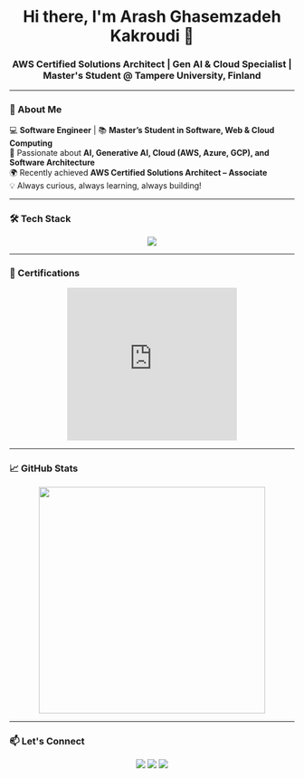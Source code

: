 <h1 align="center">Hi there, I'm Arash Ghasemzadeh Kakroudi 👋</h1>
<h3 align="center">AWS Certified Solutions Architect | Gen AI & Cloud Specialist | Master's Student @ Tampere University, Finland</h3>

---

### 🚀 About Me  
💻 **Software Engineer** | 📚 **Master’s Student in Software, Web & Cloud Computing**  
🤖 Passionate about **AI, Generative AI, Cloud (AWS, Azure, GCP), and Software Architecture**  
🌍 Recently achieved **AWS Certified Solutions Architect – Associate**  
💡 Always curious, always learning, always building!  

---

### 🛠️ Tech Stack  
<p align="center">
  <img src="https://skillicons.dev/icons?i=python,php,js,cpp,react,nodejs,aws,mysql,git,github,html,css,sass,docker,gitlab,vscode,opencv,pytorch,mongodb" />
</p>

---

### 🏅 Certifications  
<p align="center">
<iframe name="acclaim-badge" allowtransparency="true" frameborder="0" id="embedded-badge-7370eca5-9a44-4760-bc03-69153c2650e4" scrolling="no" src="https://www.credly.com/embedded_badge/7370eca5-9a44-4760-bc03-69153c2650e4" style="width: 100%px; height: 270px;" title="View my verified achievement on Credly." spellcheck="false" aria-label="To enrich screen reader interactions, please activate Accessibility in Grammarly extension settings"></iframe>
</p>

---

### 📈 GitHub Stats  
<p align="center">
  <img src="https://github-readme-stats.vercel.app/api?username=Arashghsz&show_icons=true&theme=radical" width="400" />
</p>

---

### 📫 Let's Connect  
<p align="center">
  <a href="https://arashghsz.com"><img src="https://img.shields.io/badge/Portfolio-Website-blue?style=for-the-badge"></a>
  <a href="mailto:ghasemzadehh.arash@gmail.com"><img src="https://img.shields.io/badge/Email-Contact-red?style=for-the-badge"></a>
  <a href="https://www.linkedin.com/in/arashghsz"><img src="https://img.shields.io/badge/LinkedIn-Connect-blue?style=for-the-badge"></a>
</p>
